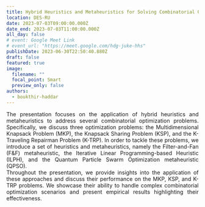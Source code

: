```yaml
---
title: Hybrid Heuristics and Metaheuristics for Solving Combinatorial Optimization Problems 
location: DES-RU
date: 2023-07-03T09:00:00.000Z
date_end: 2023-07-03T11:00:00.000Z
all_day: false
# event: Google Meet Link
# event_url: "https://meet.google.com/hdg-juke-hhs"
publishDate: 2023-06-30T22:50:40.880Z
draft: false
featured: true
image:
  filename: ""
  focal_point: Smart
  preview_only: false
authors:
  - boukthir-haddar
---
```



<div style="text-align: justify">
The presentation focuses on the application of hybrid heuristics and metaheuristics to address several combinatorial optimization problems. Specifically, we discuss three optimization problems: the Multidimensional Knapsack Problem (MKP), the Knapsack Sharing Problem (KSP), and the K-Traveling Repairman Problem (K-TRP). In order to tackle these problems, we introduce a set of heuristics and metaheuristics, namely the Filter-and-Fan (F&F) metaheuristic, the Iterative Linear Programming-based Heuristic (ILPH), and the Quantum Particle Swarm Optimization metaheuristic (QPSO).</br>
Throughout the presentation, we provide insights into the application of these approaches and discuss their performance on the MKP, KSP, and K-TRP problems. We showcase their ability to handle complex combinatorial optimization scenarios and present empirical results highlighting their effectiveness.

</div>

